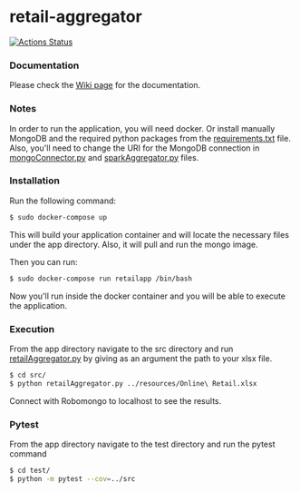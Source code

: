 # retail-aggregator

[![Actions Status](https://github.com/arshomeh/retail-aggregator/workflows/Build%20and%20Test/badge.svg)](https://github.com/arshomeh/retail-aggregator/actions)

### Documentation

Please check the [Wiki page](https://github.com/arshomeh/retail-aggregator/wiki) for the documentation.

### Notes

In order to run the application, you will need docker.
Or install manually MongoDB and the required python packages from the [requirements.txt](https://github.com/arshomeh/retail-aggregator/blob/main/requirements.txt) file. Also, you'll need to change the URI for the MongoDB connection in [mongoConnector.py](https://github.com/arshomeh/retail-aggregator/blob/main/src/mongoConnector.py) and [sparkAggregator.py](https://github.com/arshomeh/retail-aggregator/blob/main/src/sparkAggregator.py) files.

### Installation

Run the following command:
```sh
$ sudo docker-compose up
```
This will build your application container and will locate the necessary files under the app directory.
Also, it will pull and run the mongo image.

Then you can run:
```sh
$ sudo docker-compose run retailapp /bin/bash
```
Now you'll run inside the docker container and you will be able to execute the application.

### Execution

From the app directory navigate to the src directory and run [retailAggregator.py](https://github.com/arshomeh/retail-aggregator/blob/main/src/retailAggregator.py) by giving as an argument the path to your xlsx file.

```sh
$ cd src/
$ python retailAggregator.py ../resources/Online\ Retail.xlsx
```
Connect with Robomongo to localhost to see the results.

### Pytest

From the app directory navigate to the test directory and run the pytest command

```sh
$ cd test/
$ python -m pytest --cov=../src
```
